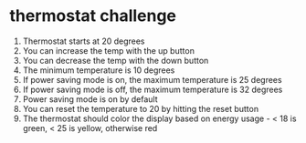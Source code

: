# thermostat challenge

1. Thermostat starts at 20 degrees
2. You can increase the temp with the up button
3. You can decrease the temp with the down button
4. The minimum temperature is 10 degrees
5. If power saving mode is on, the maximum temperature is 25 degrees
6. If power saving mode is off, the maximum temperature is 32 degrees
7. Power saving mode is on by default
8. You can reset the temperature to 20 by hitting the reset button
9. The thermostat should color the display based on energy usage - < 18 is green, < 25 is yellow, otherwise red